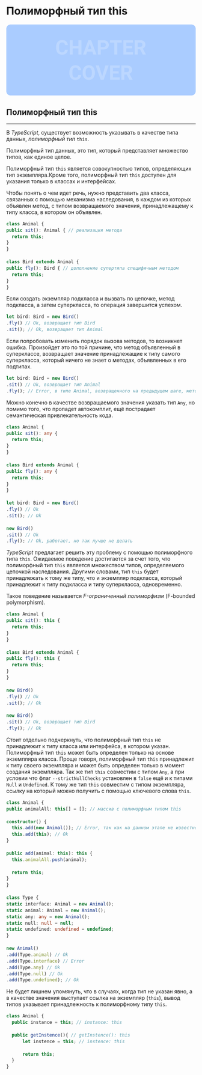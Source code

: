 # Полиморфный тип this
![Chapter Cover](./images/chapter-cover.png)
## Полиморфный тип this
________________

В *TypeScript*, существует возможность указывать в качестве типа данных, *полиморфный тип* `this`. 

Полиморфный тип данных, это тип, который представляет множество типов, как единое целое.

Полиморфный тип `this` является совокупностью типов, определяющих тип экземпляра.Кроме того, полиморфный тип `this` доступен для указания только в классах и интерфейсах.

Чтобы понять о чем идет речь, нужно представить два класса, связанных с помощью механизма наследования, в каждом из которых объявлен метод, с типом возвращаемого значения, принадлежащему к типу класса, в котором он объявлен. 

~~~~~typescript
class Animal {
public sit(): Animal { // реализация метода
  return this;
}
}

class Bird extends Animal {
public fly(): Bird { // дополнение супертипа специфичным методом
  return this;
}
}
~~~~~

Если создать экземпляр подкласса и вызвать по цепочке, метод подкласса, а затем  суперкласса, то операция завершится успехом.

~~~~~typescript
let bird: Bird = new Bird()
.fly() // Ok, возвращает тип Bird
.sit(); // Ok, возвращает тип Animal
~~~~~

Если попробовать изменить порядок вызова методов, то возникнет ошибка. Произойдет это по той причине, что метод объявленный в суперклассе, возвращает значение принадлежащие к типу самого суперкласса, который ничего не знает о методах, объявленных в его подтипах.

~~~~~typescript
let bird: Bird = new Bird()
.sit() // Ok, возвращает тип Animal
.fly(); // Error, в типе Animal, возвращенного на предыдущем шаге, метод нет объявления метода fly
~~~~~

Можно конечно в качестве возвращаемого значения указать тип `Any`, но помимо того, что пропадет автокомплит, ещё пострадает семантическая привлекательность кода.

~~~~~typescript
class Animal {
public sit(): any {
  return this;
}
}

class Bird extends Animal {
public fly(): any {
  return this;
}
}

let bird: Bird = new Bird()
.fly() // Ok
.sit(); // Ok

new Bird()
.sit() // Ok
.fly(); // Ok, работает, но так лучше не делать
~~~~~

*TypeScript* предлагает решить эту проблему с помощью полиморфного типа `this`. Ожидаемое поведение достигается за счет того, что полиморфный тип `this` является  множеством типов, определяемого цепочкой наследования. Другими словами, тип `this` будет принадлежать к тому же типу, что и экземпляр подкласса, который принадлежит к типу подкласса и типу суперкласса, одновременно.

Такое поведение называется *F-ограниченный полиморфизм* (F-bounded polymorphism).

~~~~~typescript
class Animal {
public sit(): this {
  return this;
}
}

class Bird extends Animal {
public fly(): this {
  return this;
}
}

new Bird()
.fly() // Ok
.sit(); // Ok

new Bird()
.sit() // Ok, возвращает тип Bird
.fly(); // Ok
~~~~~

Стоит отдельно подчеркнуть, что полиморфный тип `this` не принадлежит к типу класса или интерфейса, в котором указан. Полиморфный тип `this` может быть определен только на основе экземпляра класса. Проще говоря, полиморфный тип `this` принадлежит к типу своего экземпляра и может быть определен только в момент создания экземпляра. Так же тип `this` совместим с типом `Any`, а при условии что флаг `--strictNullChecks` установлен в `false` ещё и к типами `Null` и `Undefined`. К тому же тип `this` совместим с типом экземпляра, ссылку на который можно получить с помощью ключевого слова `this`.

~~~~~typescript
class Animal {
public animalAll: this[] = []; // массив с полиморфным типом this

constructor() {
  this.add(new Animal()); // Error, так как на данном этапе не известно к какому типу будет принадлежать полиморфный тип this
  this.add(this); // Ok
}

public add(animal: this): this {
  this.animalAll.push(animal);

  return this;
}
}

class Type {
static interface: Animal = new Animal();
static animal: Animal = new Animal();
static any: any = new Animal();
static null: null = null;
static undefined: undefined = undefined;
}

new Animal()
.add(Type.animal) // Ok
.add(Type.interface) // Error
.add(Type.any) // Ok
.add(Type.null) // Ok
.add(Type.undefined); // Ok
~~~~~

Не будет лишнем упомянуть, что в случаях, когда тип не указан явно, а в качестве значения выступает ссылка на экземпляр (`this`), вывод типов указывает принадлежность к полиморфному типу `this`.

~~~~~typescript
class Animal {
  public instance = this; // instance: this

  public getInstence(){ // getInstence(): this
      let instence = this; // instence: this

      return this;
  }
}
~~~~~
